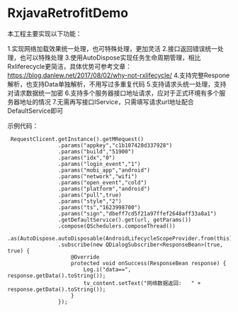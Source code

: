 # RxjavaRetrofitDemo


本工程主要实现以下功能：

1.实现网络加载效果统一处理，也可特殊处理，更加灵活
2.接口返回错误统一处理，也可以特殊处理
3.使用AutoDispose实现任务生命周期管理，相比Rxliferecycle更简洁，具体优势可参考文章：https://blog.danlew.net/2017/08/02/why-not-rxlifecycle/
4.支持完整Respone解析，也支持Data单独解析，不用写过多重复代码
5.支持请求头统一处理，支持对请求数据统一加密
6.支持多个服务器接口地址请求，应对于正式环境有多个服务器地址的情况
7.无需再写接口IService，只需填写请求url地址配合DefaultService即可
       

示例代码：
```
 RequestClicent.getInstance().getMRequest()
                .params("appkey","c1b107428d337928")
                .params("build","51900")
                .params("idx","0")
                .params("login_event","1")
                .params("mobi_app","android")
                .params("network","wifi")
                .params("open_event","cold")
                .params("platform","android")
                .params("pull",true)
                .params("style","2")
                .params("ts","1623998700")
                .params("sign","dbeff7cd5f21a97ffef2648aff33a8a1")
                .getDefaultService().get(url, getParams())
                .compose(QSchedulers.composeThread())
                .as(AutoDispose.autoDisposable(AndroidLifecycleScopeProvider.from(this)))
                .subscribe(new QDialogSubscriber<ResponseBean>(true, true) {
                    @Override
                    protected void onSuccess(ResponseBean response) {
                        Log.i("data==", response.getData().toString());
                        tv_content.setText("网络数据返回:   " + response.getData().toString());
                    }
                });
  ```

